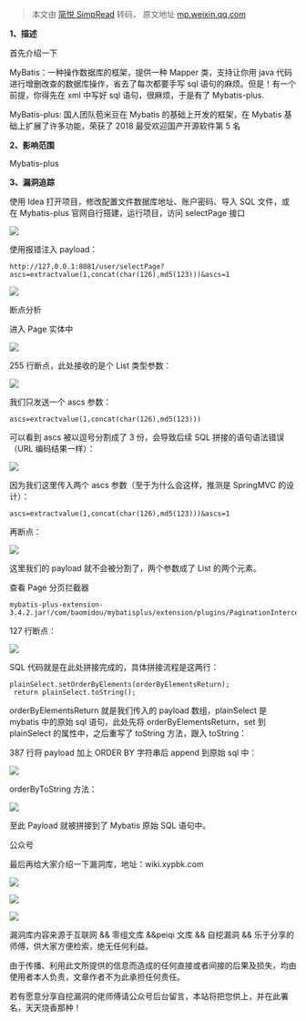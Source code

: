 > 本文由 [简悦 SimpRead](http://ksria.com/simpread/) 转码， 原文地址 [mp.weixin.qq.com](https://mp.weixin.qq.com/s/3IkQLljtT60OUOmG89M7aw)

**1、描述**

  

首先介绍一下

MyBatis：一种操作数据库的框架，提供一种 Mapper 类，支持让你用 java 代码进行增删改查的数据库操作，省去了每次都要手写 sql 语句的麻烦。但是！有一个前提，你得先在 xml 中写好 sql 语句，很麻烦，于是有了 Mybatis-plus.

MyBatis-plus: 国人团队苞米豆在 Mybatis 的基础上开发的框架，在 Mybatis 基础上扩展了许多功能，荣获了 2018 最受欢迎国产开源软件第 5 名

**2、影响范围**

  

Mybatis-plus  

  

  

  

  

  

**3、漏洞追踪**

  

使用 Idea 打开项目，修改配置文件数据库地址、账户密码、导入 SQL 文件，或在 Mybatis-plus 官网自行搭建，运行项目，访问 selectPage 接口

![](https://mmbiz.qpic.cn/mmbiz_png/nMQkaGYuOibBicTylCoAH2SOf8YWgPVlpH4tyXcqpIPQO49YuzY9asicafdiaAPzwlekibibZ01VuFlXutVticqX6iaHdg/640?wx_fmt=png)

使用报错注入 payload：

```
http://127.0.0.1:8081/user/selectPage?ascs=extractvalue(1,concat(char(126),md5(123)))&ascs=1
```

![](https://mmbiz.qpic.cn/mmbiz_png/nMQkaGYuOibBicTylCoAH2SOf8YWgPVlpHb7s0Xb2IdVxGRlCTTSicqfFKj0QAYvmyzicYbfxpn2QqlWxayGuwooWw/640?wx_fmt=png)

  

断点分析

进入 Page 实体中

![](https://mmbiz.qpic.cn/mmbiz_png/nMQkaGYuOibBicTylCoAH2SOf8YWgPVlpH0ZiaItIalGBJFdK9DvNZ514Pllibtfwu0bwmAibTsE5lcbpNfUicrGUP1g/640?wx_fmt=png)

255 行断点，此处接收的是个 List 类型参数：

![](https://mmbiz.qpic.cn/mmbiz_png/nMQkaGYuOibBicTylCoAH2SOf8YWgPVlpHv6RZALtZialQuoz5KyKBmDicvmV8MuqSkTfsicQKXzpib0Vebnnlk9PY9w/640?wx_fmt=png)

我们只发送一个 ascs 参数：

```
ascs=extractvalue(1,concat(char(126),md5(123)))
```

可以看到 ascs 被以逗号分割成了 3 份，会导致后续 SQL 拼接的语句语法错误（URL 编码结果一样）：

![](https://mmbiz.qpic.cn/mmbiz_png/nMQkaGYuOibBicTylCoAH2SOf8YWgPVlpHiaSPhhIxyK1RtbP5wJNq5E8KujzhwskL2lmbZic29KsBuvVT4DChIWjw/640?wx_fmt=png)

因为我们这里传入两个 ascs 参数（至于为什么会这样，推测是 SpringMVC 的设计）：

```
ascs=extractvalue(1,concat(char(126),md5(123)))&ascs=1
```

再断点：

![](https://mmbiz.qpic.cn/mmbiz_png/nMQkaGYuOibBicTylCoAH2SOf8YWgPVlpHFvwbr39TvWt6v16gCOOeJu7iclAk8IUFI2hcoAJia4oE8YD3dSLPib23Q/640?wx_fmt=png)

这里我们的 payload 就不会被分割了，两个参数成了 List 的两个元素。

查看 Page 分页拦截器

```
mybatis-plus-extension-3.4.2.jar!/com/baomidou/mybatisplus/extension/plugins/PaginationInterceptor.class
```

127 行断点：

![](https://mmbiz.qpic.cn/mmbiz_png/nMQkaGYuOibBicTylCoAH2SOf8YWgPVlpHGFfBMb6k1qItmA74EVugRN3UcLWso0DiaRdv3Y8qlSiajjOTOj3NRZoQ/640?wx_fmt=png)

SQL 代码就是在此处拼接完成的，具体拼接流程是这两行：

```
plainSelect.setOrderByElements(orderByElementsReturn);
 return plainSelect.toString();
```

orderByElementsReturn 就是我们传入的 payload 数组，plainSelect 是 mybatis 中的原始 sql 语句，此处先将 orderByElementsReturn，set 到 plainSelect 的属性中，之后重写了 toString 方法，跟入 toString：

387 行将 payload 加上 ORDER BY 字符串后 append 到原始 sql 中：

![](https://mmbiz.qpic.cn/mmbiz_png/nMQkaGYuOibBicTylCoAH2SOf8YWgPVlpHxOtP6yffdiaLFrqjbuMuV3WAZp9JN1wwezic2G4xYvoPEjt9BNNyzqPQ/640?wx_fmt=png)

orderByToString 方法：

![](https://mmbiz.qpic.cn/mmbiz_png/nMQkaGYuOibBicTylCoAH2SOf8YWgPVlpHuvQfhz8blxqwUAahxA8nBJYJ1bKgBAQs2Jjhh2Gmeev7BsRtgU3WuA/640?wx_fmt=png)

至此 Payload 就被拼接到了 Mybatis 原始 SQL 语句中。

公众号

最后再给大家介绍一下漏洞库，地址：wiki.xypbk.com  

![](https://mmbiz.qpic.cn/mmbiz_png/nMQkaGYuOibBicTylCoAH2SOf8YWgPVlpHEmc1M8Wz9W8hbIqZ3Pb2IaN9mjicbfVN69EmlWjaSZpjEDhEm42RG3Q/640?wx_fmt=png)

![](https://mmbiz.qpic.cn/mmbiz_png/nMQkaGYuOibBicTylCoAH2SOf8YWgPVlpHeGQ0SrdqrjtnVkhVXuvuglVEBL6Cw2XDUDSeguMfx0z74hXY6lMBVw/640?wx_fmt=png)

![](https://mmbiz.qpic.cn/mmbiz_png/nMQkaGYuOibBicTylCoAH2SOf8YWgPVlpHgeRyoZEj4nQ68fCON9iaNrQ8nm1iacaMjk9WNDw0f0CnL2sIVh1vQEtQ/640?wx_fmt=png)

漏洞库内容来源于互联网 && 零组文库 &&peiqi 文库 && 自挖漏洞 && 乐于分享的师傅，供大家方便检索，绝无任何利益。  

由于传播、利用此文所提供的信息而造成的任何直接或者间接的后果及损失，均由使用者本人负责，文章作者不为此承担任何责任。

若有愿意分享自挖漏洞的佬师傅请公众号后台留言，本站将把您供上，并在此署名，天天烧香那种！